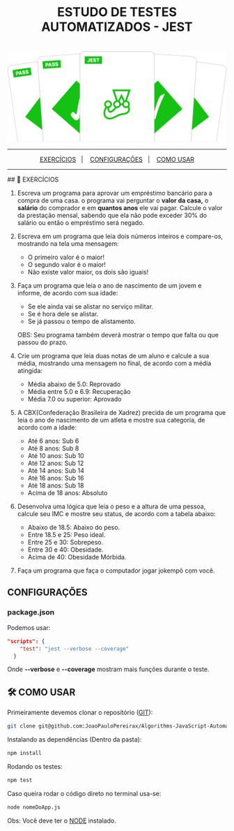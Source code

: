 <div align='center' >
        <h1>ESTUDO DE TESTES AUTOMATIZADOS - JEST<h1>
</div>

![Jest](./assets/images/jest-readme-headline.png)
<hr>

<p align="center">
  <a href="#EXERCÍCIOS">EXERCÍCIOS</a>&nbsp;&nbsp;&nbsp;|&nbsp;&nbsp;&nbsp;
  <a href="#CONFIGURAÇÕES">CONFIGURAÇÕES</a>&nbsp;&nbsp;&nbsp;|&nbsp;&nbsp;&nbsp;
  <a href="#COMO-USAR">COMO USAR</a>
</p>

<hr>
## 📝 EXERCÍCIOS

1. Escreva um programa para aprovar um empréstimo bancário para a compra de uma casa. o programa vai perguntar o **valor da casa,** o **salário** do comprador e em **quantos anos** ele vai pagar. Calcule o valor da prestação mensal, sabendo que ela não pode exceder 30% do salário ou então o empréstimo será negado.

2. Escreva em um programa que leia dois números inteiros e compare-os, mostrando na tela uma mensagem:
    - O primeiro valor é o maior!
    - O segundo valor é o maior!
    - Não existe valor maior, os dois são iguais!
    
3. Faça um programa que leia o ano de nascimento de um jovem e informe, de acordo com sua idade:
    - Se ele ainda vai se alistar no serviço militar.
    - Se é hora dele se alistar.
    - Se já passou o tempo de alistamento.

    OBS: Seu programa também deverá mostrar o tempo que falta ou que passou do prazo.
4. Crie um programa que leia duas notas de um aluno e calcule a sua média, mostrando uma mensagem no final, de acordo com a média atingida:
    - Média abaixo de 5.0: Reprovado
    - Média entre 5.0 e 6.9: Recuperação
    - Média 7.0 ou superior: Aprovado
    
5. A CBX(Confederação Brasileira de Xadrez) precida de um programa que leia o ano de nascimento de um atleta e mostre sua categoria, de acordo com a idade:
    - Até 6 anos: Sub 6
    - Até 8 anos: Sub 8
    - Até 10 anos: Sub 10
    - Até 12 anos: Sub 12
    - Até 14 anos: Sub 14
    - Até 16 anos: Sub 16
    - Até 18 anos: Sub 18
    - Acima de 18 anos: Absoluto
    
6. Desenvolva uma lógica que leia o peso e a altura de uma pessoa, calcule seu IMC e mostre seu status, de acordo com a tabela abaixo:
    - Abaixo de 18.5: Abaixo do peso.
    - Entre 18.5 e 25: Peso ideal.
    - Entre 25 e 30: Sobrepeso.
    - Entre 30 e 40: Obesidade.
    - Acima de 40: Obesidade Mórbida.

7. Faça um programa que faça o computador jogar jokempô com você.

## CONFIGURAÇÕES
### package.json
Podemos usar: 
```json
"scripts": {
    "test": "jest --verbose --coverage"
  }
```

Onde **--verbose** e **--coverage** mostram mais funções durante o teste.

## 🛠️ COMO USAR

Primeiramente devemos clonar o repositório ([GIT](https://git-scm.com/)):


```bash 
git clone git@github.com:JoaoPauloPereirax/Algorithms-JavaScript-Automated-Testing.git
```

Instalando as dependências (Dentro da pasta):

```bash 
npm install
```

Rodando os testes:

```bash 
npm test
```

Caso queira rodar o código direto no terminal usa-se:

```bash 
node nomeDoApp.js
```

Obs: Você deve ter o [NODE](https://nodejs.org/pt-br) instalado.

